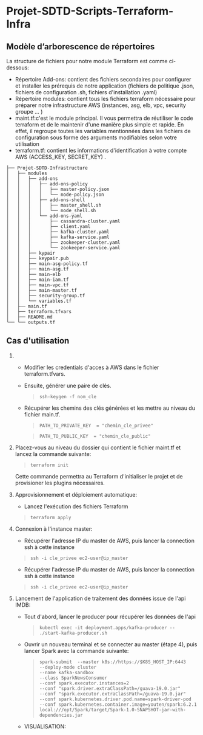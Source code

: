 
# Projet-SDTD-Scripts-Terraform-Infra

## Modèle d’arborescence de répertoires

La structure de fichiers pour notre module Terraform est comme ci-dessous:

- Répertoire Add-ons: contient des fichiers secondaires pour configurer et installer les prérequis de notre application (fichiers de politique .json, fichiers de configuration .sh, fichiers d'installation .yaml)
- Répertoire modules: contient tous les fichiers terraform nécessaire pour préparer notre infrastructure AWS (instances, asg, elb, vpc, security groupe ... )
- maint.tf:c'est le module principal. Il vous permettra de réutiliser le code terraform et de le maintenir d'une manière plus simple et rapide. En effet, il regroupe toutes les variables mentionnées dans les fichiers de configuration sous forme des arguments modifiables selon votre utilisation
- terraform.tf: contient les informations d'identification à votre compte AWS (ACCESS_KEY, SECRET_KEY) .
```
├── Projet-SDTD-Infrastructure
│   ├── modules
│   │   ├── add-ons
│   │   │   ├── add-ons-policy
│   │   │   │   ├── master-policy.json
│   │   │   │   └── node-policy.json
│   │   │   ├── add-ons-shell
│   │   │   │   ├── master_shell.sh
│   │   │   │   └── node_shell.sh
│   │   │   └── add-ons-yaml
│   │   │       ├── cassandra-cluster.yaml
│   │   │       ├── client.yaml
│   │   │       ├── kafka-cluster.yaml
│   │   │       ├── kafka-service.yaml
│   │   │       ├── zookeeper-cluster.yaml
│   │   │       └── zookeeper-service.yaml
│   │   ├── kypair
│   │   ├── keypair.pub
│   │   ├── main-asg-policy.tf
│   │   ├── main-asg.tf
│   │   ├── main-elb
│   │   ├── main-iam.tf
│   │   ├── main-vpc.tf
│   │   ├── main-master.tf
│   │   ├── security-group.tf
│   │   └── variables.tf
│   ├── main.tf
│   ├── terraform.tfvars
│   ├── README.md
└── └── outputs.tf
```
## Cas d'utilisation
1. - Modifier les credentials d'acces à AWS dans le fichier terraform.tfvars.
   - Ensuite, générer une paire de clés.
        >```ssh-keygen -f nom_cle```
   - Récupérer les chemins des clés générées et les mettre au niveau du fichier main.tf.
        >```PATH_TO_PRIVATE_KEY  = "chemin_cle_privee"```
        
        >```PATH_TO_PUBLIC_KEY  = "chemin_cle_public"```
        
2. Placez-vous au niveau du dossier qui contient le fichier maint.tf et lancez la commande suivante:
    >```terraform init```

    Cette commande permettra au Terraform d'initialiser le projet et de provisioner les plugins nécessaires.

3. Approvisionnement et déploiement automatique:
   - Lancez l'exécution des fichiers Terraform
   > ```terraform apply```

4. Connexion à l'instance master:
   - Récupérer l'adresse IP du master de AWS, puis lancer la connection ssh à cette instance
   > ```ssh -i cle_privee ec2-user@ip_master```
   - Récupérer l'adresse IP du master de AWS, puis lancer la connection ssh à cette instance
   > ```ssh -i cle_privee ec2-user@ip_master```

5. Lancement de l'application de traitement des données issue de l'api IMDB:
   - Tout d'abord, lancer le producer pour récupérer les données de l'api
     > ```kubectl exec -it deployment.apps/kafka-producer -- ./start-kafka-producer.sh```
   
   - Ouvrir un nouveau terminal et se connecter au master (étape 4), puis lancer Spark avec la commande suivante:
     > ```spark-submit  --master k8s://https://$K8S_HOST_IP:6443                                                                                                          --deploy-mode cluster                                                                                                                                                            --name kafka-sandbox                                                                                                                                                                                                                                                                          --class SparkNewsConsumer                                                                                                                                                  --conf spark.executor.instances=2                                                                                                                                  --conf "spark.driver.extraClassPath=/guava-19.0.jar"                                                                                                                                                                 --conf "spark.executor.extraClassPath=/guava-19.0.jar"                                                                                                                                                              --conf spark.kubernetes.driver.pod.name=spark-driver-pod                                                                                                                                                                                        --conf spark.kubernetes.container.image=youten/spark:6.2.1                                                                                                                                                                          local:///opt/Spark/target/Spark-1.0-SNAPSHOT-jar-with-dependencies.jar```
     
   - VISUALISATION:
